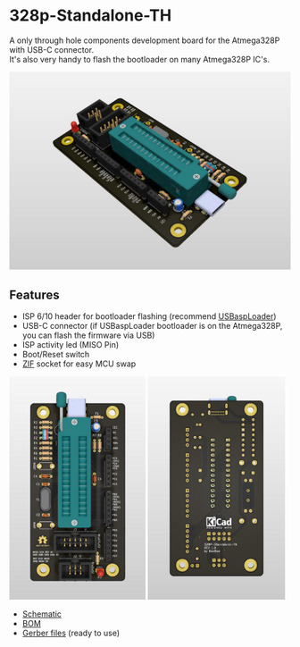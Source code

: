 
# 328p-Standalone-TH

A only through hole components development board for the Atmega328P with USB-C connector.  
It's also very handy to flash the bootloader on many Atmega328P IC's.

<img src="img/atmega328p-standalone-by-benroe-side.jpg">

## Features

- ISP 6/10 header for bootloader flashing (recommend [USBaspLoader](https://github.com/baerwolf/USBaspLoader))
- USB-C connector (if USBaspLoader bootloader is on the Atmega328P, you can flash the firmware via USB)
- ISP activity led (MISO Pin)
- Boot/Reset switch
- [ZIF](https://en.wikipedia.org/wiki/Zero_insertion_force) socket for easy MCU swap
  
<img src="img/atmega328p-standalone-by-benroe-front.jpg" height=400> <img src="img/atmega328p-standalone-by-benroe-back.jpg" height=400>

- [Schematic](schematic.pdf)
- [BOM](http://htmlpreview.github.io/?https://github.com/BenRoe/atmega328p-standalone-board/blob/master/bom/ibom.html)
- [Gerber files](gerber/328p-standalone-rev1.0.zip) (ready to use)